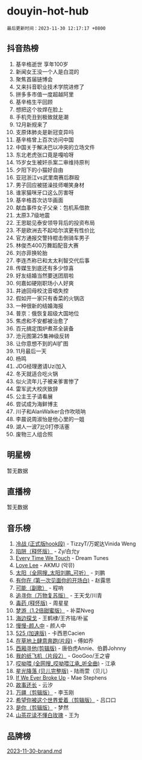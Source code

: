 # douyin-hot-hub

`最后更新时间：2023-11-30 12:17:17 +0800`

## 抖音热榜

1. 基辛格逝世 享年100岁
1. 新闻女王没一个人是白混的
1. 聚焦首届链博会
1. 又来抖音职业技术学院进修了
1. 拼多多市值一度超越阿里
1. 基辛格生平回顾
1. 想把这个妆焊在脸上
1. 手机壳丑到极致就是潮
1. 12月新规来了
1. 支原体肺炎是新冠变异吗
1. 基辛格曾上百次访问中国
1. 中国关于解决巴以冲突的立场文件
1. 东北老虎张口竟是嘎哈呀
1. 15岁女生被奸杀案二审维持原判
1. 夕阳下的小猫好自由
1. 亚冠浙江vs武里南赛后群殴
1. 男子回应被搓澡技师嘲笑身材
1. 谁家猫咪牙口这么厉害呀
1. 基辛格首次访华画面
1. 献血事件女子父亲：包机系借款
1. 太原3.7级地震
1. 王思聪见泰安领导背后的投资布局
1. 不是欧洲去不起哈尔滨更有性价比
1. 官方通报交警持棍击倒骑车男子
1. 林俊杰400万舞蹈配音大赛
1. 刘亦菲换轮胎
1. 李连杰称已和太太利智交代后事
1. 传媒生到底还有多少惊喜
1. 好友结婚当然要送团扇啦
1. 何嘉如硬刚职场小人好爽
1. 井迪回母校沈音唱失控
1. 假如开一家只有香菜的火锅店
1. 一种很新的结婚海报
1. 普京：俄恢复超级大国地位
1. 焦虑和不安都被治愈了
1. 百元搞定围炉煮茶全装备
1. 沧元图第25集神级反转
1. 让你意想不到的AI扩图
1. 11月最后一天
1. 杨鸣
1. JDG经理邀请Uzi加入
1. 冬天就适合吃火锅
1. 似火流年儿子被亲爹害惨了
1. 雷军武大校庆致辞
1. 公主王子请看展
1. 尝试成为海鲜博主
1. 川子和AlanWalker合作吹唢呐
1. 李晨说周淑怡是他心里的一姐
1. 湖人一波7比0打停活塞
1. 废物三人组合照

## 明星榜

暂无数据

## 直播榜

暂无数据

## 音乐榜

1. [冷战 (正式版hook段)](https://sf6-cdn-tos.douyinstatic.com/obj/tos-cn-ve-2774/oMuEoiBasWApEMVDgNiI8VAByNmwo5J0pyf8Yx) - TizzyT/万妮达Vinida Weng
1. [陷阱（释怀版）](https://sf6-cdn-tos.douyinstatic.com/obj/tos-cn-ve-2774/oE8C21LeZrzKLDFfQYgMzx4GAIHageG5IzayY7) - Zy/白允y
1. [Every Time We Touch](https://sf3-cdn-tos.douyinstatic.com/obj/tos-cn-ve-2774/ogN6lUKQeBBfEVhIOMikG1CcJjugxk1tztZyhP) - Dream Tunes
1. [Love Lee](https://sf3-cdn-tos.douyinstatic.com/obj/tos-cn-ve-2774/o05GbkJGbCBTdDnMtB0fwOYgkeZp23vrWQDQBS) - AKMU (악뮤)
1. [太阳（全网搜_太阳刘鹏_可听）](https://sf6-cdn-tos.douyinstatic.com/obj/tos-cn-ve-2774/ogWbyIQnlBFImVbeDocRdCIYtBHlbJXgfZMvgz) - 刘鹏
1. [有你在 (第一次见面你的开场白)](https://sf6-cdn-tos.douyinstatic.com/obj/tos-cn-ve-2774/oAthrQ3ClJBfI57uBoFEgNDYtNCZ0TSYQQfxQ0) - 赵露思
1. [可能（副歌）](https://sf6-cdn-tos.douyinstatic.com/obj/tos-cn-ve-2774/cde1731888894259b333569393c2fb51) - 程响
1. [追寻你（万物复苏版）](https://sf6-cdn-tos.douyinstatic.com/obj/tos-cn-ve-2774/oYeAZJsbjIDit9APmBg8u6uDUQnHmoCf3gbo74) - 王天戈/川青
1. [毒药 (释怀版)](https://sf3-cdn-tos.douyinstatic.com/obj/tos-cn-ve-2774/oYILMEAzspdZBIzy4frJNB8ZHPHWAhiwowd4Ad) - 周星星
1. [梦游（1.2倍甜蜜版）](https://sf6-cdn-tos.douyinstatic.com/obj/tos-cn-ve-2774/o4gyAUm8hwufoEABmwVIiQtHsFuGzAEEWtNMzo) - 补菜Nveg
1. [海边探戈](https://sf3-cdn-tos.douyinstatic.com/obj/tos-cn-ve-2774/os9gE0VQCGqt6VQkZDyBBYvfSDY0QFe3vVmubn) - 王鹤棣/王齐铭/朴鲨
1. [慢慢-颜人中](https://sf3-cdn-tos.douyinstatic.com/obj/tos-cn-ve-2774/ocjHNfBXdBxQNC8ZGAeoLMFTUgtBg8bkExunDC) - 颜人中
1. [525 (加速版)](https://sf3-cdn-tos.douyinstatic.com/obj/tos-cn-ve-2774/oIfKCtqfDyP8Vc9FpAPgWMyezT6LnDT1abRwGg) - 卡西恩Cacien
1. [在草地上肆意奔跑(片段)](https://sf6-cdn-tos.douyinstatic.com/obj/tos-cn-ve-2774/8831d494742f45dabdfa8adb8b817259) - 傅如乔
1. [西厢寻他(剪辑版)](https://sf3-cdn-tos.douyinstatic.com/obj/tos-cn-ve-2774/oUsAVfAQKlRNxEv5qxvIB8o5qmIWUcXbzJKJhw) - 唐伯虎Annie、伯爵Johnny
1. [我的纸飞机（片段2）](https://sf3-cdn-tos.douyinstatic.com/obj/tos-cn-ve-2774/oM2ZrKcg2CD5AeRB2gkeXOFB1IxAGJdZPazYHf) - GooGoo/王之睿
1. [哎呦喂 (全网搜_哎呦喂江承_听全曲)](https://sf3-cdn-tos.douyinstatic.com/obj/tos-cn-ve-2774/o0uEo63ECfIFdmwKF5HMzF1FCfItHEagDDeCAL) - 江承
1. [星光降落 (贝儿完整版)](https://sf3-cdn-tos.douyinstatic.com/obj/tos-cn-ve-2774/okwB9hAwyAtsFFkFBzAX1hOOfQuIoMNs0W2Mwr) - 陆雨萱（贝儿）
1. [If We Ever Broke Up](https://sf6-cdn-tos.douyinstatic.com/obj/tos-cn-ve-2774/o8onj5HDk0ImtBmO0URBfeyCDXQJMYkQ1gb8Zy) - Mae Stephens
1. [故事还长](https://sf6-cdn-tos.douyinstatic.com/obj/tos-cn-ve-2774/30a26758c8594f0ab81ac675c33ee2c5) - 云汐
1. [万疆（剪辑版）](https://sf6-cdn-tos.douyinstatic.com/obj/tos-cn-ve-2774/ooG7oVgFlDTelKCjCsTTobQvbdtj1BBQXnfZd8) - 李玉刚
1. [希望你被这个世界爱着（剪辑版）](https://sf3-cdn-tos.douyinstatic.com/obj/tos-cn-ve-2774/oo4H3BfEygN7l7bQaMBOZHCQ1eI4FqtED5skQ2) - 吕口口
1. [是你（剪辑版）](https://sf3-cdn-tos.douyinstatic.com/obj/tos-cn-ve-2774/46019dae783c4c969944217fe1cfafc4) - 梦然
1. [山茶花读不懂白玫瑰](https://sf6-cdn-tos.douyinstatic.com/obj/tos-cn-ve-2774/osfn8B7DktrRHEPJgPCfDbw7QDQEkwC16BxZg9) - 王为

## 品牌榜

[2023-11-30-brand.md](2023-11-30-brand.md)
